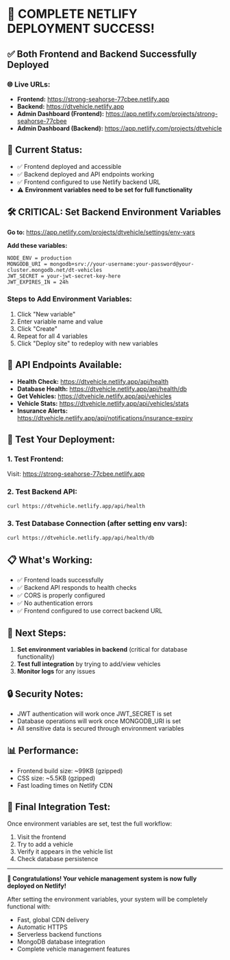 # 🎉 COMPLETE NETLIFY DEPLOYMENT SUCCESS!

## ✅ Both Frontend and Backend Successfully Deployed

### 🌐 Live URLs:
- **Frontend:** https://strong-seahorse-77cbee.netlify.app
- **Backend:** https://dtvehicle.netlify.app
- **Admin Dashboard (Frontend):** https://app.netlify.com/projects/strong-seahorse-77cbee
- **Admin Dashboard (Backend):** https://app.netlify.com/projects/dtvehicle

## 🔧 Current Status:
- ✅ Frontend deployed and accessible
- ✅ Backend deployed and API endpoints working
- ✅ Frontend configured to use Netlify backend URL
- ⚠️ **Environment variables need to be set for full functionality**

## 🛠️ CRITICAL: Set Backend Environment Variables

**Go to:** https://app.netlify.com/projects/dtvehicle/settings/env-vars

**Add these variables:**
```
NODE_ENV = production
MONGODB_URI = mongodb+srv://your-username:your-password@your-cluster.mongodb.net/dt-vehicles
JWT_SECRET = your-jwt-secret-key-here
JWT_EXPIRES_IN = 24h
```

### Steps to Add Environment Variables:
1. Click "New variable"
2. Enter variable name and value
3. Click "Create"
4. Repeat for all 4 variables
5. Click "Deploy site" to redeploy with new variables

## 🔗 API Endpoints Available:
- **Health Check:** https://dtvehicle.netlify.app/api/health
- **Database Health:** https://dtvehicle.netlify.app/api/health/db
- **Get Vehicles:** https://dtvehicle.netlify.app/api/vehicles
- **Vehicle Stats:** https://dtvehicle.netlify.app/api/vehicles/stats
- **Insurance Alerts:** https://dtvehicle.netlify.app/api/notifications/insurance-expiry

## 🔄 Test Your Deployment:

### 1. Test Frontend:
Visit: https://strong-seahorse-77cbee.netlify.app

### 2. Test Backend API:
```bash
curl https://dtvehicle.netlify.app/api/health
```

### 3. Test Database Connection (after setting env vars):
```bash
curl https://dtvehicle.netlify.app/api/health/db
```

## 📋 What's Working:
- ✅ Frontend loads successfully
- ✅ Backend API responds to health checks
- ✅ CORS is properly configured
- ✅ No authentication errors
- ✅ Frontend configured to use correct backend URL

## 🚨 Next Steps:
1. **Set environment variables in backend** (critical for database functionality)
2. **Test full integration** by trying to add/view vehicles
3. **Monitor logs** for any issues

## 🔒 Security Notes:
- JWT authentication will work once JWT_SECRET is set
- Database operations will work once MONGODB_URI is set
- All sensitive data is secured through environment variables

## 📊 Performance:
- Frontend build size: ~99KB (gzipped)
- CSS size: ~5.5KB (gzipped)
- Fast loading times on Netlify CDN

## 🎯 Final Integration Test:
Once environment variables are set, test the full workflow:
1. Visit the frontend
2. Try to add a vehicle
3. Verify it appears in the vehicle list
4. Check database persistence

---

**🎉 Congratulations! Your vehicle management system is now fully deployed on Netlify!**

After setting the environment variables, your system will be completely functional with:
- Fast, global CDN delivery
- Automatic HTTPS
- Serverless backend functions
- MongoDB database integration
- Complete vehicle management features
